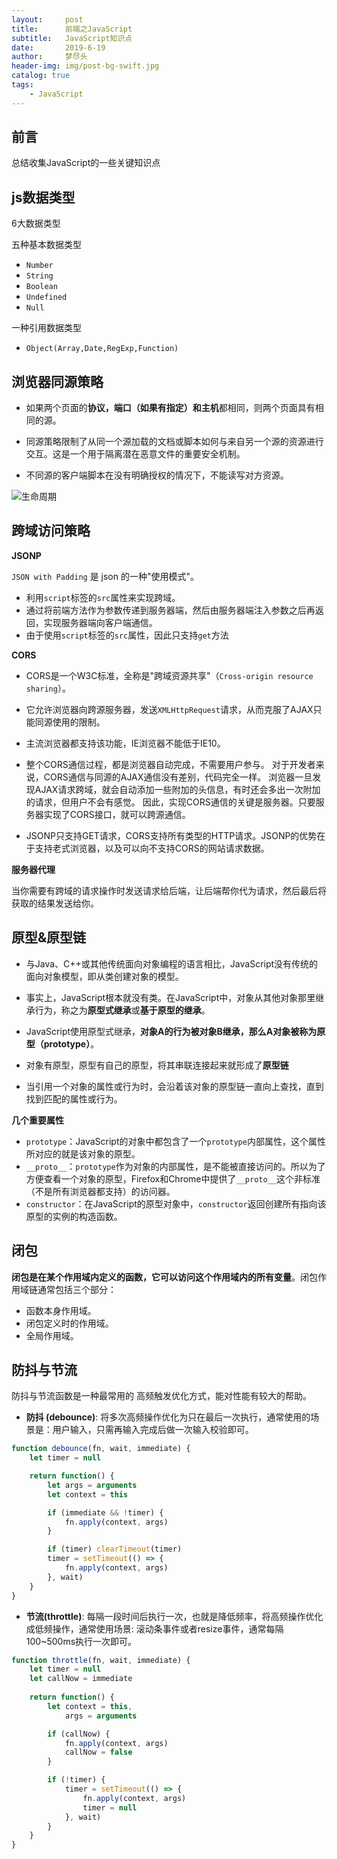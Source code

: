 ```yaml
---
layout:     post
title:      前端之JavaScript
subtitle:   JavaScript知识点
date:       2019-6-19
author:     梦尽头
header-img: img/post-bg-swift.jpg
catalog: true
tags:
    - JavaScript
---
```

## 前言
总结收集JavaScript的一些关键知识点

## js数据类型
6大数据类型

五种基本数据类型
- `Number`
- `String`
- `Boolean`
- `Undefined`
- `Null`

一种引用数据类型
- `Object(Array,Date,RegExp,Function)`

## 浏览器同源策略

- 如果两个页面的**协议，端口（如果有指定）和主机**都相同，则两个页面具有相同的源。

- 同源策略限制了从同一个源加载的文档或脚本如何与来自另一个源的资源进行交互。这是一个用于隔离潜在恶意文件的重要安全机制。

- 不同源的客户端脚本在没有明确授权的情况下，不能读写对方资源。

![生命周期](https://lzweife.github.io/img/JavaScript_0.jpg)

## 跨域访问策略

**JSONP**

`JSON with Padding` 是 json 的一种"使用模式"。
- 利用`script`标签的`src`属性来实现跨域。
- 通过将前端方法作为参数传递到服务器端，然后由服务器端注入参数之后再返回，实现服务器端向客户端通信。
- 由于使用`script`标签的`src`属性，因此只支持`get`方法

**CORS**

- CORS是一个W3C标准，全称是"跨域资源共享"（`Cross-origin resource sharing`）。

- 它允许浏览器向跨源服务器，发送`XMLHttpRequest`请求，从而克服了AJAX只能同源使用的限制。

- 主流浏览器都支持该功能，IE浏览器不能低于IE10。

- 整个CORS通信过程，都是浏览器自动完成，不需要用户参与。
对于开发者来说，CORS通信与同源的AJAX通信没有差别，代码完全一样。
浏览器一旦发现AJAX请求跨域，就会自动添加一些附加的头信息，有时还会多出一次附加的请求，但用户不会有感觉。
因此，实现CORS通信的关键是服务器。只要服务器实现了CORS接口，就可以跨源通信。

- JSONP只支持GET请求，CORS支持所有类型的HTTP请求。JSONP的优势在于支持老式浏览器，以及可以向不支持CORS的网站请求数据。

**服务器代理**

当你需要有跨域的请求操作时发送请求给后端，让后端帮你代为请求，然后最后将获取的结果发送给你。



## 原型&原型链
- 与Java、C++或其他传统面向对象编程的语言相比，JavaScript没有传统的面向对象模型，即从类创建对象的模型。

- 事实上，JavaScript根本就没有类。在JavaScript中，对象从其他对象那里继承行为，称之为**原型式继承**或**基于原型的继承**。

- JavaScript使用原型式继承，**对象A的行为被对象B继承，那么A对象被称为原型（prototype）**。

- 对象有原型，原型有自己的原型，将其串联连接起来就形成了**原型链**

- 当引用一个对象的属性或行为时，会沿着该对象的原型链一直向上查找，直到找到匹配的属性或行为。

**几个重要属性**

- `prototype`：JavaScript的对象中都包含了一个`prototype`内部属性，这个属性所对应的就是该对象的原型。
- `__proto__`：`prototype`作为对象的内部属性，是不能被直接访问的。所以为了方便查看一个对象的原型，Firefox和Chrome中提供了`__proto__`这个非标准（不是所有浏览器都支持）的访问器。
- `constructor`：在JavaScript的原型对象中，`constructor`返回创建所有指向该原型的实例的构造函数。

## 闭包
**闭包是在某个作用域内定义的函数，它可以访问这个作用域内的所有变量**。闭包作用域链通常包括三个部分：

- 函数本身作用域。
- 闭包定义时的作用域。
- 全局作用域。

## 防抖与节流

防抖与节流函数是一种最常用的 高频触发优化方式，能对性能有较大的帮助。
- **防抖 (debounce)**: 将多次高频操作优化为只在最后一次执行，通常使用的场景是：用户输入，只需再输入完成后做一次输入校验即可。

```JavaScript
function debounce(fn, wait, immediate) {
    let timer = null

    return function() {
        let args = arguments
        let context = this

        if (immediate && !timer) {
            fn.apply(context, args)
        }

        if (timer) clearTimeout(timer)
        timer = setTimeout(() => {
            fn.apply(context, args)
        }, wait)
    }
}
```
- **节流(throttle)**: 每隔一段时间后执行一次，也就是降低频率，将高频操作优化成低频操作，通常使用场景: 滚动条事件或者resize事件，通常每隔100~500ms执行一次即可。

```JavaScript
function throttle(fn, wait, immediate) {
    let timer = null
    let callNow = immediate
    
    return function() {
        let context = this,
            args = arguments

        if (callNow) {
            fn.apply(context, args)
            callNow = false
        }

        if (!timer) {
            timer = setTimeout(() => {
                fn.apply(context, args)
                timer = null
            }, wait)
        }
    }
}

```




